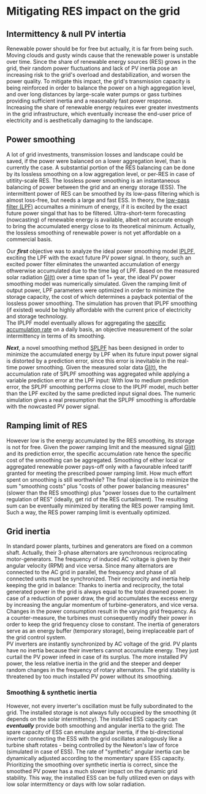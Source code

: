 # Mitigating RES impact on the grid

## Intermittency & null PV intertia
Renewable power should be for free but actually, it is far from being such. Moving clouds and gusty winds cause that the renewable power is unstable over time. Since the share of renewable energy sources (RES) grows in the grid, their random power fluctuations and lack of PV inertia pose an increasing risk to the grid's overload and destabilization, and worsen the power quality. To mitigate this impact, the grid's transmission capacity is being reinforced in order to balance the power on a high aggregation level, and over long distances by large-scale water pumps or gass turbines providing sufficient inertia and a reasonably fast power response. Increasing the share of renewable energy requires ever greater investments in the grid infrastructure, which eventually increase the end-user price of electricity and is aesthetically damaging to the landscape.  
## Power smoothing
A lot of grid investments, transmission losses and landscape could be saved, if the power were balanced on a lower aggregation level, than is currently the case. A substantial portion of the RES balancing can be done by its lossless smoothing on a low aggregation level, or per-RES in case of utitlity-scale RES. The lossless power smoothing is an instantaneous balancing of power between the grid and an energy storage (ESS). The intermittent power of RES can be smoothed by its low-pass filtering which is almost loss-free, but needs a large and fast ESS. In theory, the [low-pass filter (LPF)](https://en.wikipedia.org/wiki/Low-pass_filter) accumaltes a minimum of energy, if it is excited by the exact future power singal that has to be filtered. Ultra-short-term forecasting (nowcasting) of renewable energy is available, albeit not accurate enough to bring the accumulated energy close to its theoretical minimum. Actually, the lossless smoothing of renewable power is not yet affordable on a commercial basis.  

Our ***first*** objective was to analyze the ideal power smoothing model [IPLPF](https://mhrons.github.io/pv_smooth/#ideal-predictive-smoothing-iplpf), exciting the LPF with the exact future PV power signal. In theory, such an excited power filter eliminates the unwanted accumulation of energy othwerwise accumulated due to the time lag of LPF. Based on the measured solar radiation [GI(t)](https://mhrons.github.io/pv_log/) over a time span of 1+ year, the ideal PV power smoothing model was numerically simulated. Given the ramping limit of output power, LPF parameters were optimized in order to minimize the storage capacity, the cost of which determines a payback potential of the lossless power smoothing. The simulation has proven that IPLPF smoothing (if existed) would be highly affordable with the current price of electricity and storage technology.   
The IPLPF model eventually allows for aggregating the [specific accumulation rate](https://mhrons.github.io/pv_smooth/#specific-accumulation-rate) on a daily basis, an objective measurement of the solar intermittency in terms of its smoothing.  

***Next***, a novel smoothing method [SPLPF](https://mhrons.github.io/splpf/) has been designed in order to minimize the accumulated energy by LPF when its future input power signal is distorted by a prediction error, since this error is inevitable in the real-time power smoothing. Given the measured solar data [GI(t)](https://mhrons.github.io/pv_log/), the accumulation rate of SPLPF smoothing was aggregated while applying a variable prediction error at the LPF input: With low to medium prediction error, the SPLPF smoothing performs close to the IPLPF model, much better than the LPF excited by the same predicted input signal does. The numeric simulation gives a real presumption that the SPLPF smoothing is affordable with the nowcasted PV power signal.  

## Ramping limit of RES
However low is the energy accumulated by the RES smoothing, its storage is not for free. Given the power ramping limit and the measured signal [GI(t)](https://mhrons.github.io/pv_log/) and its prediction error, the specific accumulation rate hence the specific cost of the smoothing can be aggregated. Smoothing of either local or aggregated renewable power pays-off only with a favourable infeed tariff granted for meeting the prescribed power ramping limit. How much effort spent on smoothing is still worthwhile? The final objective is to minimize the sum "smoothing costs" plus "costs of other power balancing measures" (slower than the RES smoothing) plus "power losses due to the curtailment regulation of RES" (ideally, get rid of the RES curtailment). The resulting sum can be eventually minimized by iterating the RES power ramping limit. Such a way, the RES power ramping limit is eventually optimized.

## Grid inertia
In standard power plants, turbines and generators are fixed on a common shaft. Actually, their 3-phase alternators are synchronous reciprocating motor-generators. The frequency of induced AC voltage is given by their angular velocity (RPM) and vice versa. Since many alternators are connected to the AC grid in parallel, the frequency and phase of all connected units must be synchronized. Their reciprocity and inertia help keeping the grid in balance: Thanks to inertia and reciprocity, the total generated power in the grid is always equal to the total drawned power. In case of a reduction of power draw, the grid accumulates the excess energy by increasing the angular momentum of turbine-generators, and vice versa. Changes in the power consumption result in the varying grid frequency. As a counter-measure, the turbines must consequently modify their power in order to keep the grid frequency close to constant. The inertia of generators serve as an energy buffer (temporary storage), being irreplaceable part of the grid control system.  
PV inverters are instantly synchronized by AC voltage of the grid. PV plants have no inertia because their inverters cannot accumulate energy. They just curtail the PV power infeed in case of its surplus. The more installed PV power, the less relative inertia in the grid and the steeper and deeper random changes in the frequency of rotary alternators. The grid stability is threatened by too much installed PV power without its smoothing.

### Smoothing & synthetic inertia
However, not every inverter's oscillation must be fully subordinated to the grid. The installed storage is not always fully occupied by the smoothing (it depends on the solar intermittency). The installed ESS capacity can ***eventually*** provide both smoothing and angular inertia to the grid: The spare capacity of ESS can emulate angular inertia, if the bi-directional inverter connecting the ESS with the grid oscillates analogously like a turbine shaft rotates - being controlled by the Newton's law of force (simulated in case of ESS). The rate of "synthetic" angular inertia can be dynamically adjusted according to the momentary spare ESS capacity. Prioritizing the smoothing over synthetic inertia is correct, since the smoothed PV power has a much slower impact on the dynamic grid stability. This way, the installed ESS can be fully utilized even on days with low solar intermittency or days with low solar radiation.
